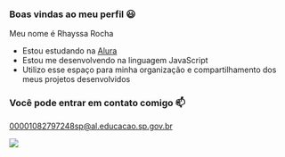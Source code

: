 ### Boas vindas ao meu perfil 😃

Meu nome é Rhayssa Rocha 
- Estou estudando na [Alura](https://www.alura.com.br)
- Estou me desenvolvendo na linguagem JavaScript
- Utilizo esse espaço para minha organização e compartilhamento dos meus projetos desenvolvidos


### Você pode entrar em contato comigo 📫

00001082797248sp@al.educacao.sp.gov.br

![](https://media1.tenor.com/m/cS2O4bhrjLkAAAAd/happy-pleased.gif)



